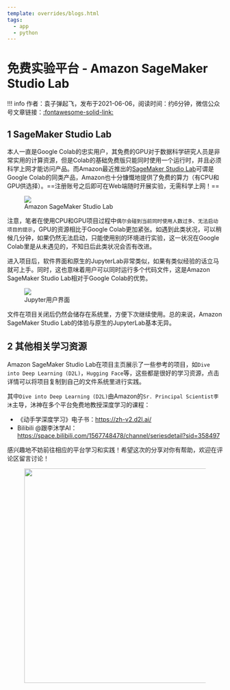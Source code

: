 ```yaml
---
template: overrides/blogs.html
tags:
  - app
  - python
---
```


# 免费实验平台 - Amazon SageMaker Studio Lab

!!! info
    作者：袁子弹起飞，发布于2021-06-06，阅读时间：约6分钟，微信公众号文章链接：[:fontawesome-solid-link:]()

## 1 SageMaker Studio Lab

本人一直是Google Colab的忠实用户，其免费的GPU对于数据科学研究人员是非常实用的计算资源，但是Colab的基础免费版只能同时使用一个运行时，并且必须科学上网才能访问产品。而Amazon最近推出的[SageMaker Studio Lab](https://studiolab.sagemaker.aws/ "Amazon SageMaker Studio Lab")可谓是Google Colab的同类产品，Amazon也十分慷慨地提供了免费的算力（有CPU和GPU供选择）。==注册账号之后即可在Web端随时开展实验，无需科学上网！==

<figure>
  <img src="https://cdn.jsdelivr.net/gh/BulletTech2021/Pics/img/1_V/SageMaker_studio_lab.png"  />
  <figcaption>Amazon SageMaker Studio Lab</figcaption>
</figure>

注意，笔者在使用CPU和GPU项目过程中`偶尔会碰到当前同时使用人数过多、无法启动项目的提示`，GPU的资源相比于Google Colab更加紧张。如遇到此类状况，可以稍候几分钟，如果仍然无法启动，只能使用别的环境进行实验，这一状况在Google Colab里是从未遇见的，不知日后此类状况会否有改进。

进入项目后，软件界面和原生的JupyterLab非常类似，如果有类似经验的话立马就可上手。同时，这也意味着用户可以同时运行多个代码文件，这是Amazon SageMaker Studio Lab相对于Google Colab的优势。

<figure>
  <img src="https://cdn.jsdelivr.net/gh/BulletTech2021/Pics/img/1_V/Jupyter.png"  />
  <figcaption>Jupyter用户界面</figcaption>
</figure>

文件在项目关闭后仍然会储存在系统里，方便下次继续使用。总的来说，Amazon SageMaker Studio Lab的体验与原生的JupyterLab基本无异。

## 2 其他相关学习资源

Amazon SageMaker Studio Lab在项目主页展示了一些参考的项目，如`Dive into Deep Learning (D2L)`，`Hugging Face`等，这些都是很好的学习资源，点击详情可以将项目复制到自己的文件系统里进行实践。

其中`Dive into Deep Learning (D2L)`由Amazon的`Sr. Principal Scientist李沐`主导，沐神在多个平台免费地教授深度学习的课程：

- 《动手学深度学习》电子书：https://zh-v2.d2l.ai/
- Bilibili @跟李沐学AI：https://space.bilibili.com/1567748478/channel/seriesdetail?sid=358497

感兴趣地不妨前往相应的平台学习和实践！希望这次的分享对你有帮助，欢迎在评论区留言讨论！

<figure>
  <img src="https://cdn.jsdelivr.net/gh/BulletTech2021/Pics/2021-6-14/1623639526512-1080P%20(Full%20HD)%20-%20Tail%20Pic.png" width="500" />
</figure>

